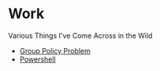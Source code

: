 Work
====

Various Things I've Come Across in the Wild

*   [Group Policy Problem](project1.html)
*   [Powershell](project2.html)
